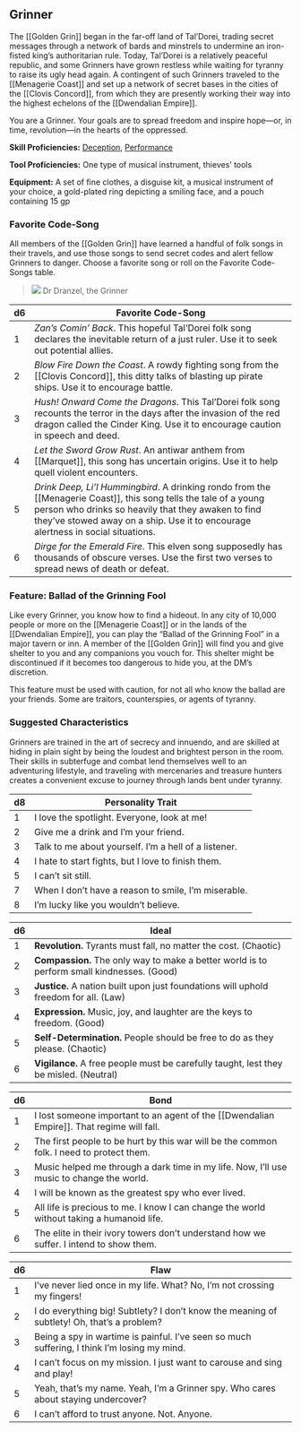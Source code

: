 ## Grinner

The [[Golden Grin]] began in the far-off land of Tal’Dorei, trading secret messages through a network of bards and minstrels to undermine an iron-fisted king’s authoritarian rule. Today, Tal’Dorei is a relatively peaceful republic, and some Grinners have grown restless while waiting for tyranny to raise its ugly head again. A contingent of such Grinners traveled to the [[Menagerie Coast]] and set up a network of secret bases in the cities of the [[Clovis Concord]], from which they are presently working their way into the highest echelons of the [[Dwendalian Empire]].

You are a Grinner. Your goals are to spread freedom and inspire hope—or, in time, revolution—in the hearts of the oppressed.

**Skill Proficiencies:** [Deception](https://www.dndbeyond.com/compendium/rules/basic-rules/using-ability-scores#Deception), [Performance](https://www.dndbeyond.com/compendium/rules/basic-rules/using-ability-scores#Performance)

**Tool Proficiencies:** One type of musical instrument, thieves’ tools

**Equipment:** A set of fine clothes, a disguise kit, a musical instrument of your choice, a gold-plated ring depicting a smiling face, and a pouch containing 15 gp

### Favorite Code-Song

All members of the [[Golden Grin]] have learned a handful of folk songs in their travels, and use those songs to send secret codes and alert fellow Grinners to danger. Choose a favorite song or roll on the Favorite Code-Songs table.

> ![](https://media.dndbeyond.com/compendium-images/egtw/yDOyqyOocErRgYJK/04-22.png)
> Dr Dranzel, the Grinner

| d6 | Favorite Code-Song|
| --- | --- |
| 1 | _Zan’s Comin’ Back_. This hopeful Tal’Dorei folk song declares the inevitable return of a just ruler. Use it to seek out potential allies.|
| 2 | _Blow Fire Down the Coast_. A rowdy fighting song from the [[Clovis Concord]], this ditty talks of blasting up pirate ships. Use it to encourage battle.|
| 3 | _Hush! Onward Come the Dragons_. This Tal’Dorei folk song recounts the terror in the days after the invasion of the red dragon called the Cinder King. Use it to encourage caution in speech and deed.|
| 4 | _Let the Sword Grow Rust_. An antiwar anthem from [[Marquet]], this song has uncertain origins. Use it to help quell violent encounters.|
| 5 | _Drink Deep, Li’l Hummingbird_. A drinking rondo from the [[Menagerie Coast]], this song tells the tale of a young person who drinks so heavily that they awaken to find they’ve stowed away on a ship. Use it to encourage alertness in social situations.|
| 6 | _Dirge for the Emerald Fire_. This elven song supposedly has thousands of obscure verses. Use the first two verses to spread news of death or defeat.|

### Feature: Ballad of the Grinning Fool

Like every Grinner, you know how to find a hideout. In any city of 10,000 people or more on the [[Menagerie Coast]] or in the lands of the [[Dwendalian Empire]], you can play the “Ballad of the Grinning Fool” in a major tavern or inn. A member of the [[Golden Grin]] will find you and give shelter to you and any companions you vouch for. This shelter might be discontinued if it becomes too dangerous to hide you, at the DM’s discretion.

This feature must be used with caution, for not all who know the ballad are your friends. Some are traitors, counterspies, or agents of tyranny.

### Suggested Characteristics

Grinners are trained in the art of secrecy and innuendo, and are skilled at hiding in plain sight by being the loudest and brightest person in the room. Their skills in subterfuge and combat lend themselves well to an adventuring lifestyle, and traveling with mercenaries and treasure hunters creates a convenient excuse to journey through lands bent under tyranny.

|d8|Personality Trait|
| --- | --- |
|1|I love the spotlight. Everyone, look at me!|
|2|Give me a drink and I’m your friend.|
|3|Talk to me about yourself. I’m a hell of a listener.|
|4|I hate to start fights, but I love to finish them.|
|5|I can’t sit still.||6|I’m always humming an old tune from my past.|
|7|When I don’t have a reason to smile, I’m miserable.|
|8|I’m lucky like you wouldn’t believe.|

| d6 | Ideal |
| --- | --- |
| 1 | **Revolution.** Tyrants must fall, no matter the cost. (Chaotic) |
| 2 | **Compassion.** The only way to make a better world is to perform small kindnesses. (Good) |
| 3 | **Justice.** A nation built upon just foundations will uphold freedom for all. (Law) |
| 4 | **Expression.** Music, joy, and laughter are the keys to freedom. (Good) |
| 5 | **Self-Determination.** People should be free to do as they please. (Chaotic) |
| 6 | **Vigilance.** A free people must be carefully taught, lest they be misled. (Neutral) |

| d6 | Bond |
| --- | --- |
| 1 | I lost someone important to an agent of the [[Dwendalian Empire]]. That regime will fall. |
| 2 | The first people to be hurt by this war will be the common folk. I need to protect them. |
| 3 | Music helped me through a dark time in my life. Now, I’ll use music to change the world. |
| 4 | I will be known as the greatest spy who ever lived. |
| 5 | All life is precious to me. I know I can change the world without taking a humanoid life. |
| 6 | The elite in their ivory towers don’t understand how we suffer. I intend to show them. |

|d6|Flaw|
| --- | --- |
| 1 | I’ve never lied once in my life. What? No, I’m not crossing my fingers! |
| 2 | I do everything big! Subtlety? I don’t know the meaning of subtlety! Oh, that’s a problem? |
| 3 | Being a spy in wartime is painful. I’ve seen so much suffering, I think I’m losing my mind. |
| 4 | I can’t focus on my mission. I just want to carouse and sing and play! |
| 5 | Yeah, that’s my name. Yeah, I’m a Grinner spy. Who cares about staying undercover? |
| 6 | I can’t afford to trust anyone. Not. Anyone. |